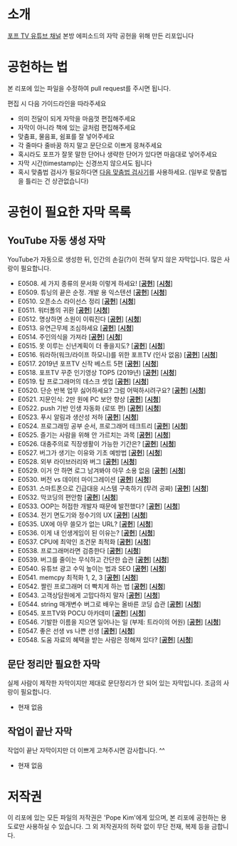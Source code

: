 # 소개
[포프 TV 유튜브 채널](https://youtube.com/c/popetv) 본방 에피소드의 자막 공헌을 위해 만든 리포입니다

# 공헌하는 법
본 리포에 있는 파일을 수정하여 pull request를 주시면 됩니다.

편집 시 다음 가이드라인을 따라주세요
* 의미 전달이 되게 자막을 마음껏 편집해주세요
* 자막이 아니라 책에 있는 글처럼 편집해주세요
* 맞춤표, 물음표, 쉼표를 잘 넣어주세요
* 각 줄마다 줄바꿈 하지 말고 문단으로 이쁘게 뭉쳐주세요
* 혹시라도 포프가 잘못 말한 단어나 생략한 단어가 있다면 마음대로 넣어주세요
* 자막 시간(timestamp)는 신경쓰지 않으셔도 됩니다
* 혹시 맞춤법 검사가 필요하다면 [다음 맞춤법 검사기](https://alldic.daum.net/grammar_checker.do)를 사용하세요. (일부로 맞춤법을 틀리는 건 상관없습니다)

# 공헌이 필요한 자막 목록
## YouTube 자동 생성 자막
YouTube가 자동으로 생성한 뒤, 인간의 손길(?)이 전혀 닿지 않은 자막입니다. 많은 사랑이 필요합니다.
* E0508. 세 가지 종류의 문서화 이렇게 하세요! [**[공헌](https://github.com/popekim/popetv-transcript/edit/main/Data/0508.txt)**] [**[시청](https://youtu.be/lBxXKJyAJ28)**]
* E0509. 튜닝의 끝은 순정. 개발 용 익스텐션 [**[공헌](https://github.com/popekim/popetv-transcript/edit/main/Data/0509.txt)**] [**[시청](https://youtu.be/F2Bj7c4h7y0)**]
* E0510. 오픈소스 라이선스 정리 [**[공헌](https://github.com/popekim/popetv-transcript/edit/main/Data/0510.txt)**] [**[시청](https://youtu.be/Z_fT6wX2DRk)**]
* E0511. 워터폴의 귀환 [**[공헌](https://github.com/popekim/popetv-transcript/edit/main/Data/0511.txt)**] [**[시청](https://youtu.be/7X0MwBCR91Q)**]
* E0512. 명상하면 소원이 이뤄진다 [**[공헌](https://github.com/popekim/popetv-transcript/edit/main/Data/0512.txt)**] [**[시청](https://youtu.be/pikyBKXtHZM)**]
* E0513. 유연근무제 조심하세요 [**[공헌](https://github.com/popekim/popetv-transcript/edit/main/Data/0513.txt)**] [**[시청](https://youtu.be/zpDDrKiz2lg)**]
* E0514. 주인의식을 가져라 [**[공헌](https://github.com/popekim/popetv-transcript/edit/main/Data/0514.txt)**] [**[시청](https://youtu.be/540QyAQvUYU)**]
* E0515. 못 이루는 신년계획이 더 좋을지도? [**[공헌](https://github.com/popekim/popetv-transcript/edit/main/Data/0515.txt)**] [**[시청](https://youtu.be/7vXD3PVuU64)**]
* E0516. 워라하(워크/라이프 하모니)를 위한 포프TV (인사 없음) [**[공헌](https://github.com/popekim/popetv-transcript/edit/main/Data/0516.txt)**] [**[시청](https://youtu.be/KlJNPk4eriU)**]
* E0517. 2019년 포프TV 신작 베스트 5편 [**[공헌](https://github.com/popekim/popetv-transcript/edit/main/Data/0517.txt)**] [**[시청](https://youtu.be/EGcM2-yGEQQ)**]
* E0518. 포프TV 꾸준 인기영상 TOP5 (2019년) [**[공헌](https://github.com/popekim/popetv-transcript/edit/main/Data/0518.txt)**] [**[시청](https://youtu.be/WykARqYkEjQ)**]
* E0519. 탑 프로그래머의 데스크 셋업 [**[공헌](https://github.com/popekim/popetv-transcript/edit/main/Data/0519.txt)**] [**[시청](https://youtu.be/HiB6lcpph3c)**]
* E0520. 단순 반복 업무 싫어하세요? 그럼 어떡하시려구요? [**[공헌](https://github.com/popekim/popetv-transcript/edit/main/Data/0520.txt)**] [**[시청](https://youtu.be/cri10U7R0UQ)**]
* E0521. 지문인식: 2만 원에 PC 보안 향상 [**[공헌](https://github.com/popekim/popetv-transcript/edit/main/Data/0521.txt)**] [**[시청](https://youtu.be/PwJn50xDM54)**]
* E0522. push 기반 인생 자동화 (로또 편) [**[공헌](https://github.com/popekim/popetv-transcript/edit/main/Data/0522.txt)**] [**[시청](https://youtu.be/tdzM65JCWfE)**]
* E0523. 푸시 알림과 생산성 저하 [**[공헌](https://github.com/popekim/popetv-transcript/edit/main/Data/0523.txt)**] [**[시청](https://youtu.be/Bd1kNGUc7B8)**]
* E0524. 프로그래밍 공부 순서, 프로그래머 테크트리 [**[공헌](https://github.com/popekim/popetv-transcript/edit/main/Data/0524.txt)**] [**[시청](https://youtu.be/rnlitLVv3Jc)**]
* E0525. 즐기는 사람을 위해 안 가르치는 과목 [**[공헌](https://github.com/popekim/popetv-transcript/edit/main/Data/0525.txt)**] [**[시청](https://youtu.be/EIQcVVkD7Vk)**]
* E0526. 대충주의로 직장생활이 가능한 기간은? [**[공헌](https://github.com/popekim/popetv-transcript/edit/main/Data/0526.txt)**] [**[시청](https://youtu.be/Mxwur8Z53tc)**]
* E0527. 버그가 생기는 이유와 기초 예방법 [**[공헌](https://github.com/popekim/popetv-transcript/edit/main/Data/0527.txt)**] [**[시청](https://youtu.be/4_PR9F9aLcw)**]
* E0528. 외부 라이브러리와 버그 [**[공헌](https://github.com/popekim/popetv-transcript/edit/main/Data/0528.txt)**] [**[시청](https://youtu.be/jxG0_9dzLzI)**]
* E0529. 이거 안 하면 로그 남겨봐야 아무 소용 없음 [**[공헌](https://github.com/popekim/popetv-transcript/edit/main/Data/0529.txt)**] [**[시청](https://youtu.be/T6lIBZTLdvY)**]
* E0530. 버전 vs 데이터 마이그레이션 [**[공헌](https://github.com/popekim/popetv-transcript/edit/main/Data/0530.txt)**] [**[시청](https://youtu.be/foMT1qinKDk)**]
* E0531. 스마트폰으로 긴급대응 시스템 구축하기 (무려 공짜) [**[공헌](https://github.com/popekim/popetv-transcript/edit/main/Data/0531.txt)**] [**[시청](https://youtu.be/07OatEIOWu0)**]
* E0532. 막코딩의 편안함 [**[공헌](https://github.com/popekim/popetv-transcript/edit/main/Data/0532.txt)**] [**[시청](https://youtu.be/gbFDex5J4Ys)**]
* E0533. OOP는 허접한 개발자 때문에 발전했다? [**[공헌](https://github.com/popekim/popetv-transcript/edit/main/Data/0533.txt)**] [**[시청](https://youtu.be/oHaGgLRZy3Y)**]
* E0534. 전기 면도기와 정수기의 UX [**[공헌](https://github.com/popekim/popetv-transcript/edit/main/Data/0534.txt)**] [**[시청](https://youtu.be/cWMOY70gWkA)**]
* E0535. UX에 아무 쓸모가 없는 URL? [**[공헌](https://github.com/popekim/popetv-transcript/edit/main/Data/0535.txt)**] [**[시청](https://youtu.be/D1jhA8Xuooo)**]
* E0536. 이게 내 인생게임이 된 이유는? [**[공헌](https://github.com/popekim/popetv-transcript/edit/main/Data/0536.txt)**] [**[시청](https://youtu.be/QYSdyh4BQs4)**]
* E0537. CPU에 최악인 조건문 최적화 [**[공헌](https://github.com/popekim/popetv-transcript/edit/main/Data/0537.txt)**] [**[시청](https://youtu.be/1Qg-dIh2qGQ)**]
* E0538. 프로그래머라면 검증한다 [**[공헌](https://github.com/popekim/popetv-transcript/edit/main/Data/0538.txt)**] [**[시청](https://youtu.be/hWwJF-fU2Lg)**]
* E0539. 버그를 줄이는 무식하고 간단한 습관 [**[공헌](https://github.com/popekim/popetv-transcript/edit/main/Data/0539.txt)**] [**[시청](https://youtu.be/Tr0cUGXDVis)**]
* E0540. 유튜브 광고 수익 높이는 법과 SEO [**[공헌](https://github.com/popekim/popetv-transcript/edit/main/Data/0540.txt)**] [**[시청](https://youtu.be/2lDutlY9qQ4)**]
* E0541. memcpy 최적화 1, 2, 3 [**[공헌](https://github.com/popekim/popetv-transcript/edit/main/Data/0541.txt)**] [**[시청](https://youtu.be/Ox6JNQzIygg)**]
* E0542. 짤린 프로그래머 더 빡치게 하는 법 [**[공헌](https://github.com/popekim/popetv-transcript/edit/main/Data/0542.txt)**] [**[시청](https://youtu.be/se1W-9W0up4)**]
* E0543. 고객상담원에게 고맙다하지 말자 [**[공헌](https://github.com/popekim/popetv-transcript/edit/main/Data/0543.txt)**] [**[시청](https://youtu.be/UILCUgFSKbw)**]
* E0544. string 매개변수 버그로 배우는 올바른 코딩 습관 [**[공헌](https://github.com/popekim/popetv-transcript/edit/main/Data/0544.txt)**] [**[시청](https://youtu.be/qwftk9qe9uM)**]
* E0545. 포프TV와  POCU 아카데미 [**[공헌](https://github.com/popekim/popetv-transcript/edit/main/Data/0545.txt)**] [**[시청](https://youtu.be/heXalPkAuJ4)**]
* E0546. 기발한 이름을 지으면 일어나는 일 (부제: 트라이의 어원) [**[공헌](https://github.com/popekim/popetv-transcript/edit/main/Data/0546.txt)**] [**[시청](https://youtu.be/pWKTmA3zm8k)**]
* E0547. 좋은 선생 vs 나쁜 선생 [**[공헌](https://github.com/popekim/popetv-transcript/edit/main/Data/0547.txt)**] [**[시청](https://youtu.be/oJsrWxIxuKw)**]
* E0548. 도움 자료의 혜택을 받는 사람은 정해져 있다? [**[공헌](https://github.com/popekim/popetv-transcript/edit/main/Data/0548.txt)**] [**[시청](https://youtu.be/Acb9mnvqECQ)**]

## 문단 정리만 필요한 자막
실제 사람이 제작한 자막이지만 제대로 문단정리가 안 되어 있는 자막입니다. 조금의 사랑이 필요합니다.
* 현재 없음

## 작업이 끝난 자막
작업이 끝난 자막이지만 더 이쁘게 고쳐주시면 감사합니다. ^^
* 현재 없음

# 저작권
이 리포에 있는 모든 파일의 저작권은 'Pope Kim'에게 있으며, 본 리포에 공헌하는 용도로만 사용하실 수 있습니다. 그 외 저작권자의 허락 없이 무단 전재, 복제 등을 금합니다.
